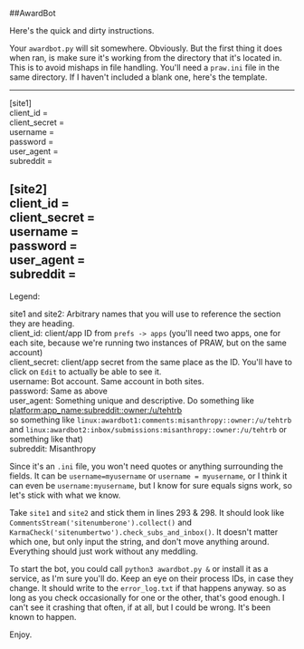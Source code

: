 ##AwardBot

Here's the quick and dirty instructions.

Your `awardbot.py` will sit somewhere. Obviously. But the first thing it does when ran, is make sure it's working from the directory that it's located in. This is to avoid mishaps in file handling. You'll need a `praw.ini` file in the same directory. If I haven't included a blank one, here's the template.

---  
[site1]  
client_id =  
client_secret =  
username =  
password =  
user_agent =  
subreddit =  

[site2]  
client_id =  
client_secret =  
username =  
password =  
user_agent =  
subreddit =  
---

Legend:

site1 and site2: Arbitrary names that you will use to reference the section they are heading.  
client_id: client/app ID from `prefs -> apps` (you'll need two apps, one for each site, because we're running two instances of PRAW, but on the same account)  
client_secret: client/app secret from the same place as the ID. You'll have to click on `Edit` to actually be able to see it.  
username: Bot account. Same account in both sites.  
password: Same as above  
user_agent: Something unique and descriptive. Do something like <platform:app_name:subreddit::owner:/u/tehtrb>  
so something like `linux:awardbot1:comments:misanthropy::owner:/u/tehtrb` and `linux:awardbot2:inbox/submissions:misanthropy::owner:/u/tehtrb` or something like that)  
subreddit: Misanthropy  

Since it's an `.ini` file, you won't need quotes or anything surrounding the fields. It can be `username=myusername` or `username = myusername`, or I think it can even be `username:myusername`, but I know for sure equals signs work, so let's stick with what we know.

Take `site1` and `site2` and stick them in lines 293 & 298. It should look like `CommentsStream('sitenumberone').collect()` and `KarmaCheck('sitenumbertwo').check_subs_and_inbox()`. It doesn't matter which one, but only input the string, and don't move anything around. Everything should just work without any meddling.

To start the bot, you could call `python3 awardbot.py &` or install it as a service, as I'm sure you'll do. Keep an eye on their process IDs, in case they change. It should write to the `error_log.txt` if that happens anyway. so as long as you check occasionally for one or the other, that's good enough. I can't see it crashing that often, if at all, but I could be wrong. It's been known to happen.

Enjoy.
